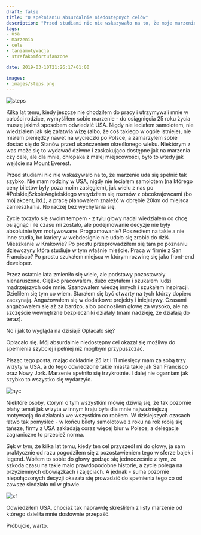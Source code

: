 ```yaml
---
draft: false
title: "O spełnianiu absurdalnie niedostępnych celów"
description: "Przed studiami nic nie wskazywało na to, że moje marzenie uda się spełnić tak szybko."
tags: 
- usa
- marzenia
- cele
- taniamotywacja
- strefakomfortufanzone

date: 2019-03-10T21:26:17+01:00

images:
- images/steps.png
---
```


![steps](/images/steps.png)

Kilka lat temu, kiedy jeszcze nie chodziłem do pracy i utrzymywali mnie w całości rodzice, wymyśliłem sobie marzenie - do osiągnięcia 25 roku życia muszę jakimś sposobem odwiedzić USA. Nigdy nie leciałem samolotem, nie wiedziałem jak się załatwia wizę (albo, że coś takiego w ogóle istnieje), nie miałem pieniędzy nawet na wycieczki po Polsce, a zamarzyłem sobie dostać się do Stanów przed ukończeniem określonego wieku. Niektórym z was może się to wydawać dziwne i zaskakująco dostępne jak na marzenia czy cele, ale dla mnie, chłopaka z małej miejscowości, było to wtedy jak wejście na Mount Everest.

Przed studiami nic nie wskazywało na to, że marzenie uda się spełnić tak szybko. Nie mam rodziny w USA, nigdy nie leciałem samolotem (na którego ceny biletów były poza moim zasięgiem), jak wielu z nas po #PolskiejSzkoleAngielskiego wstydziłem się rozmów z obcokrajowcami (bo mój akcent, itd.), a pracę planowałem znaleźć w obrębie 20km od miejsca zamieszkania. No raczej bez wychylania się.

Życie toczyło się swoim tempem - z tyłu głowy nadal wiedziałem co chcę osiągnąć i ile czasu mi zostało, ale podejmowanie decyzje nie były absolutnie tym motywowane. Programowanie? Poszedłem na takie a nie inne studia, bo kariery w webdesignie nie udało się zrobić do dziś. Mieszkanie w Krakowie? Po prostu przeprowadziłem się tam po poznaniu dziewczyny która studiuje w tym właśnie mieście. Praca w firmie z San Francisco? Po prostu szukałem miejsca w którym rozwinę się jako front-end developer.

Przez ostatnie lata zmieniło się wiele, ale podstawy pozostawały nienaruszone. Ciężko pracowałem, dużo czytałem i szukałem ludzi mądrzejszych ode mnie. Szanowałem wiedzę innych i szukałem inspiracji. Dzieliłem się tym co wiem. Starałem się być otwarty na tych którzy dopiero zaczynają. Angażowałem się w dodatkowe projekty i inicjatywy. Czasami angażowałem się aż za bardzo, albo podnosiłem głowę za wysoko, ale na szczęście wewnętrzne bezpieczniki działały (mam nadzieję, że działają do teraz).

No i jak to wygląda na dzisiaj? Opłacało się?

Opłacało się. Mój absurdalnie niedostępny cel okazał się możliwy do spełnienia szybciej i pełniej niż mógłbym przypuszczać.

Pisząc tego posta, mając dokładnie 25 lat i 11 miesięcy mam za sobą trzy wizyty w USA, a do tego odwiedzone takie miasta takie jak San Francisco oraz Nowy Jork. Marzenie spełniło się trzykrotnie. I dalej nie ogarniam jak szybko to wszystko się wydarzyło.

![nyc](/images/nyc.jpg)

Niektóre osoby, którym o tym wszystkim mówię dziwią się, że tak pozornie błahy temat jak wizyta w innym kraju była dla mnie najważniejszą motywacją do działania we wszystkim co robiłem. W dzisiejszych czasach łatwo tak pomyśleć - w końcu bilety samolotowe z roku na rok robią się tańsze, firmy z USA zakładają coraz więcej biur w Polsce, a delegacje zagraniczne to przecież norma.

Sęk w tym, że kilka lat temu, kiedy ten cel przyszedł mi do głowy, ja sam praktycznie od razu pogodziłem się z pozostawieniem tego w sferze bajek i legend. Wbiłem to sobie do głowy godząc się jednocześnie z tym, że szkoda czasu na takie mało prawdopodobne historie, a życie polega na przyziemnych obowiązkach i zajęciach. A jednak - suma pozornie niepołączonych decyzji okazała się prowadzić do spełnienia tego co od zawsze siedziało mi w głowie.

![sf](/images/sf.jpg)

Odwiedziłem USA, chociaż tak naprawdę skreśliłem z listy marzenie od którego dzieliła mnie dosłownie przepaść.

Próbujcie, warto.